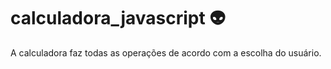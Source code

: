 # calculadora_javascript 👽
 
A calculadora faz todas as operações de acordo com a escolha do usuário.
